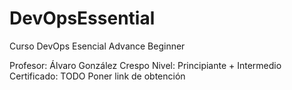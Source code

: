 # DevOpsEssential
Curso DevOps Esencial Advance Beginner

Profesor: Álvaro González Crespo
Nivel: Principiante + Intermedio
Certificado: TODO Poner link de obtención
